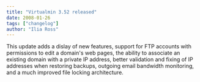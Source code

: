```yaml
---
title: "Virtualmin 3.52 released"
date: 2008-01-26
tags: ["changelog"]
author: "Ilia Ross"
---
```


This update adds a dislay of new features, support for FTP accounts with permissions to edit a domain's web pages, the ability to associate an existing domain with a private IP address, better validation and fixing of IP addresses when restoring backups, outgoing email bandwidth monitoring, and a much improved file locking architecture.
